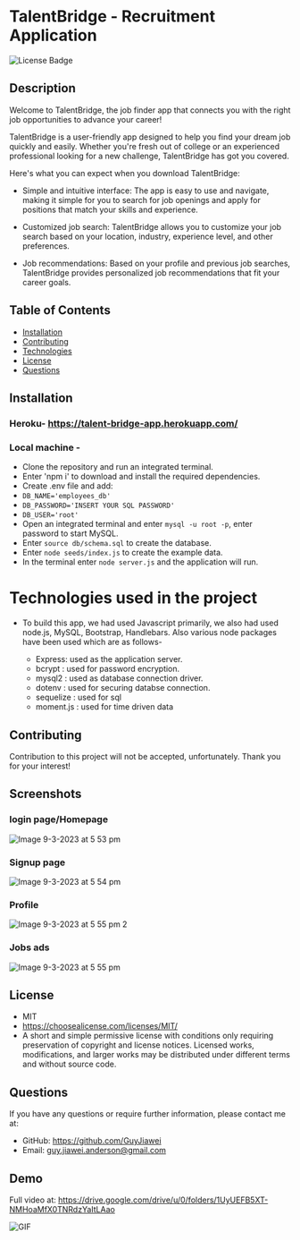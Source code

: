 # TalentBridge - Recruitment Application

  ![License Badge](https://img.shields.io/badge/license-MIT-green.svg)

  ## Description
Welcome to TalentBridge, the job finder app that connects you with the right job opportunities to advance your career!

TalentBridge is a user-friendly app designed to help you find your dream job quickly and easily. Whether you're fresh out of college or an experienced professional looking for a new challenge, TalentBridge has got you covered.

Here's what you can expect when you download TalentBridge:

- Simple and intuitive interface: The app is easy to use and navigate, making it simple for you to search for job openings and apply for positions that match your skills and experience.

- Customized job search: TalentBridge allows you to customize your job search based on your location, industry, experience level, and other preferences.

- Job recommendations: Based on your profile and previous job searches, TalentBridge provides personalized job recommendations that fit your career goals.

## Table of Contents

* [Installation](#installation)
* [Contributing](#contrubuting)
* [Technologies](#technologies)
* [License](#license)
* [Questions](#questions)

## Installation

### Heroku- https://talent-bridge-app.herokuapp.com/

### Local machine -
- Clone the repository and run an integrated terminal.
- Enter 'npm i' to download and install the required dependencies.
- Create .env file and add: 
- `DB_NAME='employees_db'`
- `DB_PASSWORD='INSERT YOUR SQL PASSWORD'`
- `DB_USER='root'`
- Open an integrated terminal and enter `mysql -u root -p`, enter password to start MySQL.
- Enter `source db/schema.sql` to create the database.
- Enter `node seeds/index.js` to create the example data.
- In the terminal enter `node server.js` and the application will run.


# Technologies used in the project
- To build this app, we had used Javascript primarily, we also had used node.js, MySQL, Bootstrap, Handlebars. Also various node packages have been used 
  which are as follows-
  
  - Express: used as the application server.
  - bcrypt : used for password encryption.
  - mysql2 : used as database connection driver.
  - dotenv : used for securing databse connection.
  - sequelize : used for sql
  - moment.js : used for time driven data

## Contributing

Contribution to this project will not be accepted, unfortunately. Thank you for your interest!

## Screenshots
### login page/Homepage
![Image 9-3-2023 at 5 53 pm](https://user-images.githubusercontent.com/117637113/223944702-9e66e8cb-23cc-4f62-a71d-f9a26bed4e80.jpg)


### Signup page
![Image 9-3-2023 at 5 54 pm](https://user-images.githubusercontent.com/117637113/223944766-500b3fb2-6d65-46aa-957d-758748c374f5.jpg)


### Profile 
![Image 9-3-2023 at 5 55 pm 2](https://user-images.githubusercontent.com/117637113/223944829-9cb336f6-7590-412a-8e11-d39f2f57576f.jpg)



### Jobs ads
![Image 9-3-2023 at 5 55 pm](https://user-images.githubusercontent.com/117637113/223944878-5bcd0a7e-a8df-444f-ac64-e4549e384ac5.jpg)

## License
- MIT
- https://choosealicense.com/licenses/MIT/
- A short and simple permissive license with conditions only requiring preservation of copyright and license notices. Licensed works, modifications, and larger works may be distributed under different terms and without source code.





## Questions

If you have any questions or require further information, please contact me at:

- GitHub: https://github.com/GuyJiawei
- Email: guy.jiawei.anderson@gmail.com

## Demo
Full video at: https://drive.google.com/drive/u/0/folders/1UyUEFB5XT-NMHoaMfX0TNRdzYaItLAao

![GIF](./assets/e-commerce_demo-gif.gif)
